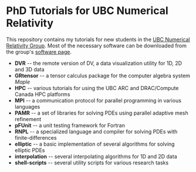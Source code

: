 PhD Tutorials for UBC Numerical Relativity
==========================================

This repository contains my tutorials for new students in the [UBC
Numerical Relativity Group](http://laplace.physics.ubc.ca).  Most of the
necessary software can be downloaded from the group's [software
page](http://laplace.physics.ubc.ca/Group/Software.html).

* **DVR** -- the remote version of DV, a data visualization utility for 1D, 2D and 3D data
* **GRtensor** -- a tensor calculus package for the computer algebra system *Maple*
* **HPC** -- various tutorials for using the UBC ARC and DRAC/Compute Canada HPC platforms
* **MPI** -- a communication protocol for parallel programming in various languages
* **PAMR** -- a set of libraries for solving PDEs using parallel adaptive mesh refinement
* **pFUnit** -- a unit testing framework for Fortran
* **RNPL** -- a specialized language and compiler for solving PDEs with finite-differences
* **elliptic** -- a basic implementation of several algorithms for solving elliptic PDEs  
* **interpolation** -- several interpolating algorithms for 1D and 2D data
* **shell-scripts** -- several utility scripts for various research tasks
 
